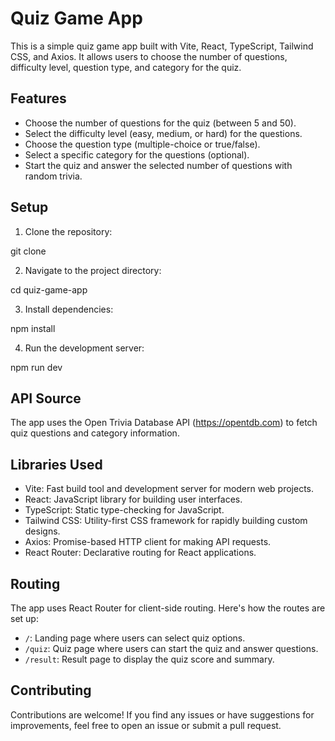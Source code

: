 # Quiz Game App

This is a simple quiz game app built with Vite, React, TypeScript, Tailwind CSS, and Axios. It allows users to choose the number of questions, difficulty level, question type, and category for the quiz.

## Features

- Choose the number of questions for the quiz (between 5 and 50).
- Select the difficulty level (easy, medium, or hard) for the questions.
- Choose the question type (multiple-choice or true/false).
- Select a specific category for the questions (optional).
- Start the quiz and answer the selected number of questions with random trivia.

## Setup

1. Clone the repository:

git clone <repository-url>

2. Navigate to the project directory:

cd quiz-game-app

3. Install dependencies:

npm install

4. Run the development server:

npm run dev

## API Source

The app uses the Open Trivia Database API (https://opentdb.com) to fetch quiz questions and category information.

## Libraries Used

- Vite: Fast build tool and development server for modern web projects.
- React: JavaScript library for building user interfaces.
- TypeScript: Static type-checking for JavaScript.
- Tailwind CSS: Utility-first CSS framework for rapidly building custom designs.
- Axios: Promise-based HTTP client for making API requests.
- React Router: Declarative routing for React applications.

## Routing

The app uses React Router for client-side routing. Here's how the routes are set up:

- `/`: Landing page where users can select quiz options.
- `/quiz`: Quiz page where users can start the quiz and answer questions.
- `/result`: Result page to display the quiz score and summary.

## Contributing

Contributions are welcome! If you find any issues or have suggestions for improvements, feel free to open an issue or submit a pull request.

